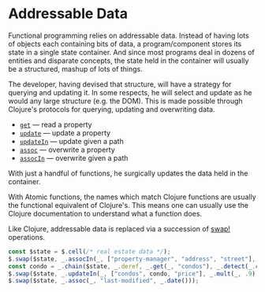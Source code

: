 # Addressable Data

Functional programming relies on addressable data.  Instead of having lots of objects each containing bits of data, a program/component stores its state in a single state container.  And since most programs deal in dozens of entities and disparate concepts, the state held in the container will usually be a structured, mashup of lots of things.

The developer, having devised that structure, will have a strategy for querying and updating it.  In some respects, he will select and update as he would any large structure (e.g. the DOM).  This is made possible through Clojure's protocols for querying, updating and overwriting data.

* [`get`](https://clojuredocs.org/clojure.core/get) — read a property
* [`update`](https://clojuredocs.org/clojure.core/update) — update a property
* [`updateIn`](https://clojuredocs.org/clojure.core/update-in) — update given a path
* [`assoc`](https://clojuredocs.org/clojure.core/assoc) — overwrite a property
* [`assocIn`](https://clojuredocs.org/clojure.core/assoc-in) — overwrite given a path

With just a handful of functions, he surgically updates the data held in the container.

With Atomic functions, the names which match Clojure functions are usually the functional equivalent of Clojure's.  This means one can usually use the Clojure documentation to understand what a function does.

Like Clojure, addressable data is replaced via a succession of [swap!](https://clojuredocs.org/clojure.core/swap!) operations.

```js
const $state = $.cell(/* real estate data */);
$.swap($state, _.assocIn(_, ["property-manager", "address", "street"], "101 Boardwalk Place"));
const condo = _.chain($state, _.deref, _.get(_, "condos"), _.detect(_.comp(_.gte(_, 500000), _.get(_, "price")), _));
$.swap($state, _.updateIn(_, ["condos", condo, "price"], _.mult(_, .9))); //offer 10% discount
$.swap($state, _.assoc(_, "last-modified", _.date()));
```
